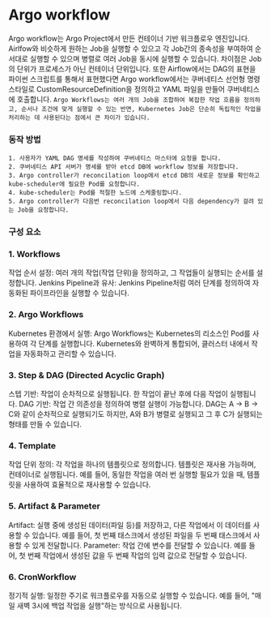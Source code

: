 # Argo workflow
Argo workflow는 Argo Project에서 만든 컨테이너 기반 워크플로우 엔진입니다. Airlfow와 비슷하게 원하는 Job을 실행할 수 있으고 각 Job간의 종속성을 부여하여 순서대로 실행할 수 있으며 병렬로 여러 Job을 동시에 실행할 수 있습니다. 차이점은 Job의 단위가 프로세스가 아닌 컨테이너 단위입니다. 또한 Airflow에서는 DAG의 표현을 파이썬 스크립트를 통해서 표현했다면 Argo workflow에서는 쿠버네티스 선언형 명령 스타일로 CustomResourceDefinition을 정의하고 YAML 파일을 만들어 쿠버네티스에 호출합니다. `Argo Workflows는 여러 개의 Job을 조합하여 복잡한 작업 흐름을 정의하고, 순서나 조건에 맞게 실행할 수 있는 반면, Kubernetes Job은 단순히 독립적인 작업을 처리하는 데 사용된다는 점에서 큰 차이가 있습니다.`

### 동작 방법
    1. 사용자가 YAML DAG 명세를 작성하여 쿠버네티스 마스터에 요청을 합니다.
    2. 쿠버네티스 API 서버가 명세를 받아 etcd DB에 workflow 정보를 저장합니다.
    3. Argo controller가 reconcilation loop에서 etcd DB의 새로운 정보를 확인하고 kube-scheduler에 필요한 Pod를 요청합니다.
    4. kube-scheduler는 Pod를 적절한 노드에 스케줄링합니다.
    5. Argo controller가 다음번 reconcilation loop에서 다음 dependency가 걸려 있는 Job을 요청합니다.

### 구성 요소

### 1. Workflows
작업 순서 설정: 여러 개의 작업(작업 단위)을 정의하고, 그 작업들이 실행되는 순서를 설정합니다.
Jenkins Pipeline과 유사: Jenkins Pipeline처럼 여러 단계를 정의하여 자동화된 파이프라인을 실행할 수 있습니다.
### 2. Argo Workflows
Kubernetes 환경에서 실행: Argo Workflows는 Kubernetes의 리소스인 Pod를 사용하여 각 단계를 실행합니다. Kubernetes와 완벽하게 통합되어, 클러스터 내에서 작업을 자동화하고 관리할 수 있습니다.
### 3. Step & DAG (Directed Acyclic Graph)
스텝 기반: 작업이 순차적으로 실행됩니다. 한 작업이 끝난 후에 다음 작업이 실행됩니다.
DAG 기반: 작업 간 의존성을 정의하여 병렬 실행이 가능합니다. DAG는 A -> B -> C와 같이 순차적으로 실행되기도 하지만, A와 B가 병렬로 실행되고 그 후 C가 실행되는 형태를 만들 수 있습니다.
### 4. Template
작업 단위 정의: 각 작업을 하나의 템플릿으로 정의합니다. 템플릿은 재사용 가능하며, 컨테이너로 실행됩니다. 예를 들어, 동일한 작업을 여러 번 실행할 필요가 있을 때, 템플릿을 사용하여 효율적으로 재사용할 수 있습니다.
### 5. Artifact & Parameter
Artifact: 실행 중에 생성된 데이터(파일 등)를 저장하고, 다른 작업에서 이 데이터를 사용할 수 있습니다. 예를 들어, 첫 번째 태스크에서 생성된 파일을 두 번째 태스크에서 사용할 수 있게 전달합니다.
Parameter: 작업 간에 변수를 전달할 수 있습니다. 예를 들어, 첫 번째 작업에서 생성된 값을 두 번째 작업의 입력 값으로 전달할 수 있습니다.
### 6. CronWorkflow
정기적 실행: 일정한 주기로 워크플로우를 자동으로 실행할 수 있습니다. 예를 들어, "매일 새벽 3시에 백업 작업을 실행"하는 방식으로 사용됩니다.